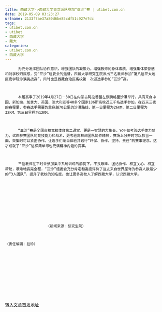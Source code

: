 ```yaml
---
title: 西藏大学->西藏大学首次派队参加“亚沙”赛 | utibet.com.cn
date: 2019-05-09 03:23:27
urlname: 2133f7ae37a80d6be85cdf51c927e7dc
tags: 
- utibet.com.cn
- utibet
- 西藏大学
- 藏大
categories:
- utibet.com.cn
- 西藏大学
---
```





	      为充分发挥团队协作意识，增强团队的凝聚力，增强教师的身体素质，増强集体荣誉感和对学校归属感，受“亚沙”组委会的邀请，西藏大学研究生院派出三名教师参加“第八届亚太地区商学院沙漠挑战赛”，同时也是西藏自治区高校第一次派选手参加“亚沙”赛。



	      本届赛事于2019年4月27日－30日在内蒙古阿拉善盟左旗腾格里沙漠举行，共有来自中国、新加坡、加拿大、英国、澳大利亚等40多个国家106所高校近三千名选手参加。在四天三夜的赛程里，参赛选手需要负重穿越70公里的沙漠路线，第一日里程为26KM，第二日里程为32KM，第三日里程为12KM。



	      “亚沙”赛是全国高校竞技体育第二课堂，更是一智慧的大集会。它不仅考验选手体力耐力，试炼参赛团队的竞技能力和战术，更考验高校间团队协作精神，赛场上分开时可以独当一面，聚集时可以紧密协作。让选手们亲自体验并践行“环保、协作、坚持、责任”的赛事理念。这才成就了“亚沙”这样简单却也充满精神内涵的赛事。



	      三位教师在平时未参加集中系统训练的前提下，不畏艰难、团结协作、相互关心、相互帮助，艰难地赛完全程，“亚沙”组委会充分肯定和高度评价了这支来自世界屋脊的参赛人数最少的“3人团队”，提升了我校的知名度，也让更多高校人了解西藏大学，认识西藏大学。



	                      



	                  



	                   （新闻来源：研究生院）



	（责任编辑：拉珍）



	                



	 



	 





[转入文章首发地址](http://www.utibet.edu.cn/news/article_3_5_14917.html)